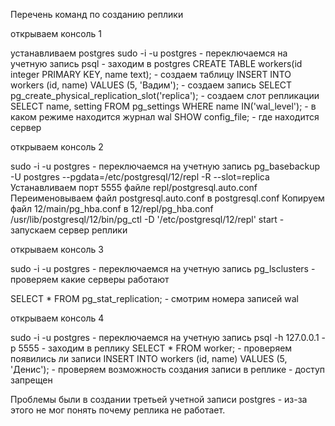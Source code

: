 Перечень команд по созданию реплики

открываем консоль 1

устанавливаем postgres
sudo -i -u postgres - переключаемся на учетную запись
psql - заходим в postgres
CREATE TABLE workers(id integer PRIMARY KEY, name text); - создаем таблицу
INSERT INTO workers (id, name) VALUES (5, 'Вадим'); - создаем запись
SELECT pg_create_physical_replication_slot('replica'); - создаем слот репликации
SELECT name, setting FROM pg_settings WHERE name IN('wal_level'); - в каком режиме находится журнал wal
SHOW config_file; - где находится сервер

открываем консоль 2

sudo -i -u postgres - переключаемся на учетную запись
pg_basebackup -U postgres --pgdata=/etc/postgresql/12/repl -R --slot=replica
Устанавливаем порт 5555 файле repl/postgresql.auto.conf
Переименовываем файл postgresql.auto.conf в postgresql.conf
Копируем файл 12/main/pg_hba.conf в 12/repl/pg_hba.conf
/usr/lib/postgresql/12/bin/pg_ctl -D '/etc/postgresql/12/repl' start - запускаем сервер реплики

открываем консоль 3

sudo -i -u postgres - переключаемся на учетную запись
pg_lsclusters - проверяем какие серверы работают

SELECT * FROM pg_stat_replication; - смотрим номера записей wal

открываем консоль 4

sudo -i -u postgres - переключаемся на учетную запись
psql -h 127.0.0.1 -p 5555 - заходим в реплику
SELECT * FROM worker; - проверяем появились ли записи
INSERT INTO workers (id, name) VALUES (5, 'Денис'); - проверяем возможность создания записи в реплике - доступ запрещен

Проблемы были в создании третьей учетной записи postgres - из-за этого не мог понять почему реплика не работает.